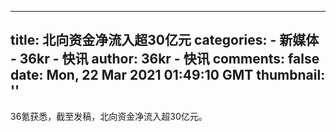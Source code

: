 
---
title: 北向资金净流入超30亿元
categories: 
    - 新媒体
    - 36kr - 快讯
author: 36kr - 快讯
comments: false
date: Mon, 22 Mar 2021 01:49:10 GMT
thumbnail: ''
---

<div>   
36氪获悉，截至发稿，北向资金净流入超30亿元。  
</div>
            